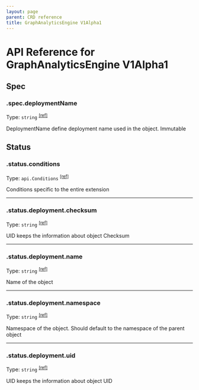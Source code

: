 ```yaml
---
layout: page
parent: CRD reference
title: GraphAnalyticsEngine V1Alpha1
---
```


# API Reference for GraphAnalyticsEngine V1Alpha1

## Spec

### .spec.deploymentName

Type: `string` <sup>[\[ref\]](https://github.com/arangodb/kube-arangodb/blob/1.2.40/pkg/apis/analytics/v1alpha1/gae_spec.go#L30)</sup>

DeploymentName define deployment name used in the object. Immutable

## Status

### .status.conditions

Type: `api.Conditions` <sup>[\[ref\]](https://github.com/arangodb/kube-arangodb/blob/1.2.40/pkg/apis/analytics/v1alpha1/gae_status.go#L31)</sup>

Conditions specific to the entire extension

***

### .status.deployment.checksum

Type: `string` <sup>[\[ref\]](https://github.com/arangodb/kube-arangodb/blob/1.2.40/pkg/apis/shared/v1/object.go#L61)</sup>

UID keeps the information about object Checksum

***

### .status.deployment.name

Type: `string` <sup>[\[ref\]](https://github.com/arangodb/kube-arangodb/blob/1.2.40/pkg/apis/shared/v1/object.go#L52)</sup>

Name of the object

***

### .status.deployment.namespace

Type: `string` <sup>[\[ref\]](https://github.com/arangodb/kube-arangodb/blob/1.2.40/pkg/apis/shared/v1/object.go#L55)</sup>

Namespace of the object. Should default to the namespace of the parent object

***

### .status.deployment.uid

Type: `string` <sup>[\[ref\]](https://github.com/arangodb/kube-arangodb/blob/1.2.40/pkg/apis/shared/v1/object.go#L58)</sup>

UID keeps the information about object UID

